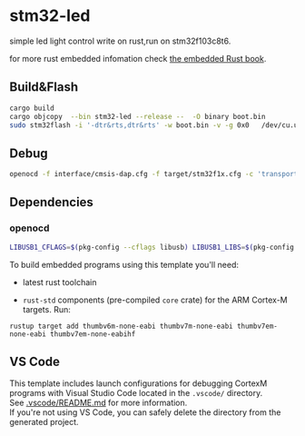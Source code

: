 # stm32-led

simple led light control write on rust,run on stm32f103c8t6.

for more rust embedded infomation check [the embedded Rust book][book].

[book]: https://rust-embedded.github.io/book

## Build&Flash

```sh
cargo build
cargo objcopy  --bin stm32-led --release --  -O binary boot.bin
sudo stm32flash -i '-dtr&rts,dtr&rts' -w boot.bin -v -g 0x0   /dev/cu.usbserial-10
```

## Debug

```sh
openocd -f interface/cmsis-dap.cfg -f target/stm32f1x.cfg -c 'transport select swd'
```

## Dependencies

### openocd

```sh
LIBUSB1_CFLAGS=$(pkg-config --cflags libusb) LIBUSB1_LIBS=$(pkg-config --libs libusb) CAPSTONE_CFLAGS=$(pkg-config --cflags capstone) CAPSTONE_LIBS=$(pkg-config --libs capstone) 
```

To build embedded programs using this template you'll need:

- latest rust toolchain

- `rust-std` components (pre-compiled `core` crate) for the ARM Cortex-M targets. Run:

```console
rustup target add thumbv6m-none-eabi thumbv7m-none-eabi thumbv7em-none-eabi thumbv7em-none-eabihf
```

## VS Code

This template includes launch configurations for debugging CortexM programs with Visual Studio Code located in the `.vscode/` directory.  
See [.vscode/README.md](./.vscode/README.md) for more information.  
If you're not using VS Code, you can safely delete the directory from the generated project.
